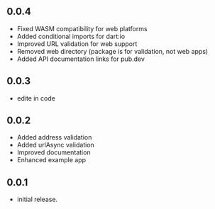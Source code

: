 ## 0.0.4
* Fixed WASM compatibility for web platforms
* Added conditional imports for dart:io
* Improved URL validation for web support
* Removed web directory (package is for validation, not web apps)
* Added API documentation links for pub.dev

## 0.0.3
* edite in code


## 0.0.2
* Added address validation
* Added urlAsync validation
* Improved documentation
* Enhanced example app

## 0.0.1
* initial release.
